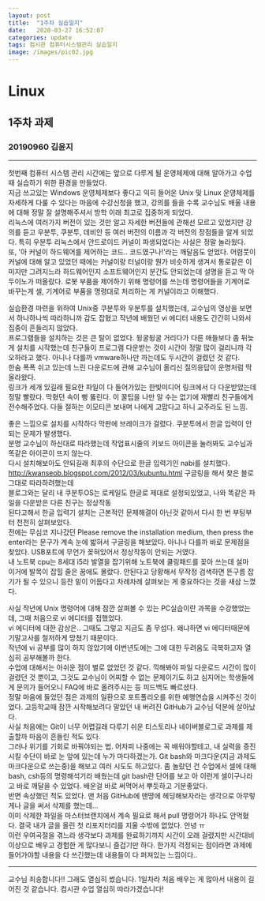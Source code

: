 ```yaml
---
layout: post
title:  "1주차 실습일지"
date:   2020-03-27 16:52:07
categories: update
tags: 컴시관 컴퓨터시스템관리 실습일지
image: /images/pic02.jpg
---
```

# Linux
## 1주차 과제
### 20190960 김윤지

***
첫번째 컴퓨터 시스템 관리 시간에는 앞으로 다루게 될 운영체제에 대해 알아가고 수업 때 실습하기 위한 환경을 만들었다.     
지금 쓰고있는 Windows 운영체제보다 좋다고 익히 들어온 Unix 및 Linux 운영체제를 자세하게 다룰 수 있다는 마음에 수강신청을 했고, 강의를 들을 수록 교수님도 배울 내용에 대해 정말 잘 설명해주셔서 방학 이래 최고로 집중하게 되었다.       
리눅스에 여러가지 버전이 있는 것만 알고 자세한 버전들에 관해선 모르고 있었지만 강의를 듣고 우분투, 쿠분투, 데비안 등 여러 버전의 이름과 각 버전의 장점들을 알게 되었다. 특히 우분투 리눅스에서 안드로이드 커널이 파생되었다는 사실은 정말 놀라웠다.      
또, '아 커널이 하드웨어를 제어하는 코드.. 코드였구나!'라는 깨달음도 얻었다. 어렴풋이 커널에 대해 알고 있었던 때에는 커널이랑 터널이랑 뭔가 비슷하게 생겨서 통로같은 이미지만 그려지느라 하드웨어인지 소프트웨어인지 분간도 안되었는데 설명을 듣고 딱 아두이노가 떠올랐다. 로봇 부품을 제어하기 위해 명령어를 쓰는데 명령어들을 기계어로 바꾸는게 셀, 기계어로 부품을 명령대로 처리하는 게 커널이라고 이해했다.      
      
실습환경 마련을 위하여 Unix중 쿠분투와 우분투를 설치했는데, 교수님의 영상을 보면서 하나하나씩 따라하니까 감도 잡혔고 작년에 배웠던 vi 에디터 내용도 간간히 나와서 집중이 흔들리지 않았다.        
프로그램들을 설치하는 것은 큰 탈이 없었다. 뒹굴뒹굴 거리다가 다른 애들보다 좀 뒤늦게 설치를 시작했는데 친구들이 프로그램 다운받는 것이 시간이 정말 많이 걸리니까 각오하라고 했다. 아니나 다를까 vmware하나만 까는데도 두시간이 걸렸던 것 같다.     
한숨 폭폭 쉬고 있는데 느린 다운로드에 관해 교수님이 올리신 질의응답이 운명처럼 딱 올라왔다.        
링크가 세개 있길래 필요한 파일이 다 들어가있는 한빛미디어 링크에서 다 다운받았는데 정말 빨랐다. 막혔던 속이 뻥 뚫린다. 이 꿀팁을 나만 알 수는 없기에 재빨리 친구들에게 전수해주었다. 다들 절하는 이모티콘 보내며 나에게 고맙다고 하니 교주라도 된 느낌.      
       
좋은 느낌으로 설치를 시작하다 막판에 브레이크가 걸렸다. 쿠분투에서 한글 입력이 안되는 문제가 발생했다.      
분명 교수님이 하신대로 따라했는데 작업표시줄의 키보드 아이콘을 눌러봐도 교수님과 똑같은 아이콘이 뜨지 않는다.         
다시 설치해보아도 안되길래 최후의 수단으로 한글 입력기인 nabi를 설치했다.         
http://kwanseob.blogspot.com/2012/03/kubuntu.html 구글링을 해서 찾은 블로그대로 따라하려했는데       
블로그와는 달리 내 쿠분투OS는 로케일도 한글로 제대로 설정되있었고, 나와 똑같은 파일을 다운받은 다른 친구는 정상작동     
된다고해서 한글 입력기 설치는 근본적인 문제해결이 아닌것 같아서 다시 한 번 부팅부터 천천히 살펴보았다.       
전에는 무심코 지나갔던 Please remove the installation medium, then press the enter라는 문구가 계속 눈에 밟혀서 구글링을 해보았다. 아니나 다를까 바로 문제점을 찾았다. USB포트에 무언가 꽂혀있어서 정상작동이 안되는 거였다.     
내 노트북 cpu는 8세대 i5라 발열을 잡기위해 노트북에 쿨링패드를 꽂아 쓰는데 설마 이거에 발목이 잡힐 줄은 꿈에도 몰랐다. 안된다고 당황해서 무작정 검색하면 뜬구름 잡기가 될 수 있으니 등잔 밑이 어둡다고 차례차례 살펴보는 게 중요하다는 것을 새삼 느꼈다.    
      
사실 작년에 Unix 명령어에 대해 잠깐 살펴볼 수 있는 PC실습이란 과목을 수강했었는데, 그때 처음으로 vi 에디터를 접했었다.     
vi 에디터에 대한 감상은.. 그때도 그렇고 지금도 좀 무섭다. 왜냐하면 vi 에디터때문에 기말고사를 철저하게 망쳤기 때문이다.      
작년에 vi 공부를 많이 하지 않았기에 이번년도에는 그에 대한 두려움도 극복하고자 열심히 공부해볼까 한다.     
수업에 대해서는 아쉬운 점이 별로 없었던 것 같다. 끽해봐야 파일 다운로드 시간이 많이 걸렸던 것 뿐이고, 그것도 교수님이 어찌할 수 없는 문제이기도 하고 심지어는 학생들에게 문의가 들어오니 FAQ에 바로 올려주시는 등 피드백도 빠르셨다.      
정말 마음에 들었던 점은 과제의 일환으로 포트폴리오를 위한 예행연습을 시켜주신 것이었다. 고등학교때 잠깐 시작해보려다 말았던 내 버려진 GitHub가 교수님 덕분에 살아났다.     
사실 처음에는 Git이 너무 어렵길래 다루기 쉬운 티스토리나 네이버블로그로 과제를 제출할까 마음이 흔들린 적도 있다.        
그러나 위기를 기회로 바꿔야되는 법. 어차피 나중에는 꼭 배워야할테고, 내 실력을 증진시킬 수단이 바로 눈 앞에 있는데 누가 마다하겠는가. Git bash와 마크다운(지금 과제도 마크다운으로 쓰는중)을 해보고 여러 시도도 하고있다. 좀 놀랐던 건 수업에서 셀에 대해 bash, csh등의 명령해석기라 배웠는데 git bash란 단어를 보고 아 이런게 셀이구나라고 바로 깨달을 수 있었다. 배운걸 바로 써먹어서 뿌듯하고 기분좋았다.     
반면 속상했던 적도 있었다. 맨 처음 GitHub에 맨땅에 헤딩해보자라는 생각으로 아무렇게나 글을 써서 삭제를 했는데...       
이미 삭제한 파일을 마스터브랜치에서 계속 필요로 해서 pull 명령어가 하나도 안먹혔다. 결국 내가 글을 올린 첫 리포지터리를 지울 수밖에 없었다. 안녕 ㅠ        
이런 우여곡절을 겪느라 생각보다 과제를 완료하기까지 시간이 오래 걸렸지만 시간대비 이상으로 배우고 경험한 게 많다보니 즐겁기만 하다. 한가지 걱정되는 점이라면 과제에 들어가야할 내용을 다 쓰긴했는데 내용들이 다 퍼져있는 느낌이다..        
         
***
교수님 죄송합니다!! 그래도 열심히 썼습니다. 1일차라 처음 배우는 게 많아서 내용이 길어진 것 같습니다. 컴시관 수업 열심히 따라가겠습니다!     

